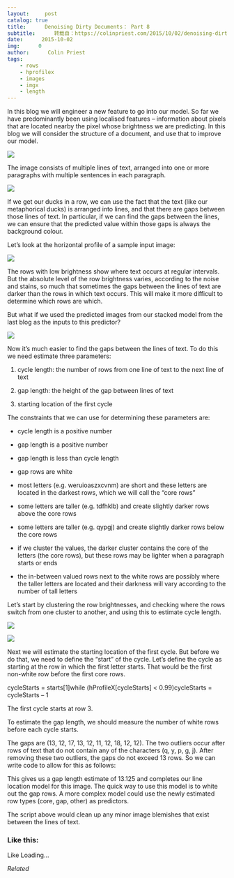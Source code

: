 ```yaml
---
layout:     post
catalog: true
title:      Denoising Dirty Documents： Part 8
subtitle:      转载自：https://colinpriest.com/2015/10/02/denoising-dirty-documents-part-8/
date:      2015-10-02
img:      0
author:      Colin Priest
tags:
    - rows
    - hprofilex
    - images
    - imgx
    - length
---
```


In this blog we will engineer a new feature to go into our model. So far we have predominantly been using localised features – information about pixels that are located nearby the pixel whose brightness we are predicting. In this blog we will consider the structure of a document, and use that to improve our model.

![](https://colinpriestdotcom.files.wordpress.com/2015/08/20150801-after.png?w=300&h=143)


The image consists of multiple lines of text, arranged into one or more paragraphs with multiple sentences in each paragraph.

![](https://colinpriestdotcom.files.wordpress.com/2015/09/ducks-lined-up.jpg?w=300&h=137)


If we get our ducks in a row, we can use the fact that the text (like our metaphorical ducks) is arranged into lines, and that there are gaps between those lines of text. In particular, if we can find the gaps between the lines, we can ensure that the predicted value within those gaps is always the background colour.

Let’s look at the horizontal profile of a sample input image:

![](https://colinpriestdotcom.files.wordpress.com/2015/09/20150930-output-01.png?w=300&h=300)


The rows with low brightness show where text occurs at regular intervals. But the absolute level of the row brightness varies, according to the noise and stains, so much that sometimes the gaps between the lines of text are darker than the rows in which text occurs. This will make it more difficult to determine which rows are which.

But what if we used the predicted images from our stacked model from the last blog as the inputs to this predictor?

![](https://colinpriestdotcom.files.wordpress.com/2015/09/20150930-output-02.png?w=300&h=300)


Now it’s much easier to find the gaps between the lines of text. To do this we need estimate three parameters:

1. cycle length: the number of rows from one line of text to the next line of text

1. gap length: the height of the gap between lines of text

1. starting location of the first cycle


The constraints that we can use for determining these parameters are:

- cycle length is a positive number

- gap length is a positive number

- gap length is less than cycle length

- gap rows are white

- most letters (e.g. weruioaszxcvnm) are short and these letters are located in the darkest rows, which we will call the “core rows”

- some letters are taller (e.g. tdfhklb) and create slightly darker rows above the core rows

- some letters are taller (e.g. qypgj) and create slightly darker rows below the core rows

- if we cluster the values, the darker cluster contains the core of the letters (the core rows), but these rows may be lighter when a paragraph starts or ends

- the in-between valued rows next to the white rows are possibly where the taller letters are located and their darkness will vary according to the number of tall letters


Let’s start by clustering the row brightnesses, and checking where the rows switch from one cluster to another, and using this to estimate cycle length.

![](https://colinpriestdotcom.files.wordpress.com/2015/10/20150930-output-03.png?w=300&h=300)


![](https://colinpriestdotcom.files.wordpress.com/2015/10/20150930-output-04.png?w=300&h=55)


Next we will estimate the starting location of the first cycle. But before we do that, we need to define the “start” of the cycle. Let’s define the cycle as starting at the row in which the first letter starts. That would be the first non-white row before the first core rows.

cycleStarts = starts[1]while (hProfileX[cycleStarts] < 0.99)cycleStarts = cycleStarts – 1

The first cycle starts at row 3.

To estimate the gap length, we should measure the number of white rows before each cycle starts.

The gaps are (13, 12, 17, 13, 12, 11, 12, 18, 12, 12). The two outliers occur after rows of text that do not contain any of the characters (q, y, p, g, j). After removing these two outliers, the gaps do not exceed 13 rows. So we can write code to allow for this as follows:

This gives us a gap length estimate of 13.125 and completes our line location model for this image. The quick way to use this model is to white out the gap rows. A more complex model could use the newly estimated row types (core, gap, other) as predictors.

The script above would clean up any minor image blemishes that exist between the lines of text.

### Like this:

Like Loading...


*Related*

